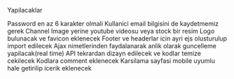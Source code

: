 Yapilacaklar

Password en az 6 karakter olmali
Kullanici email bilgisini de kaydetmemiz gerek
Channel Image yerine youtube videosu veya stock bir resim
Logo bulunacak ve favicon eklenecek
Footer ve headerlar icin ayri ejs olusturulup import edilecek
Ajax nimetlerinden faydalanarak anlik olarak guncelleme yapilacak(real time)
API tekrardan dizayn edilecek ve kodlar temize cekilecek
Kodlara comment eklenecek
Karsilama sayfasi mobile uyumlu hale getirilip icerik eklenecek
